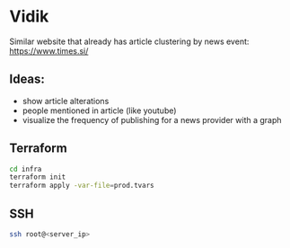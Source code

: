 # Vidik

Similar website that already has article clustering by news event: https://www.times.si/

## Ideas:

- show article alterations
- people mentioned in article (like youtube)
- visualize the frequency of publishing for a news provider with a graph

## Terraform

```bash
cd infra
terraform init
terraform apply -var-file=prod.tvars
```

## SSH

```bash
ssh root@<server_ip>
```
